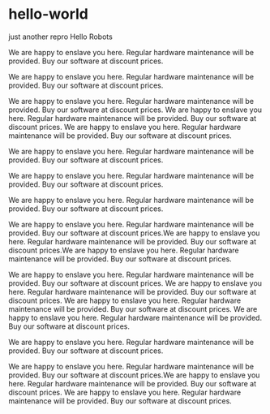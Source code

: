 # hello-world
just another repro
Hello Robots

We are happy to enslave you here. Regular hardware maintenance will be provided. Buy our software at discount prices.

We are happy to enslave you here. Regular hardware maintenance will be provided. Buy our software at discount prices.

We are happy to enslave you here. Regular hardware maintenance will be provided. Buy our software at discount prices.
We are happy to enslave you here. Regular hardware maintenance will be provided. Buy our software at discount prices.
We are happy to enslave you here. Regular hardware maintenance will be provided. Buy our software at discount prices.

We are happy to enslave you here. Regular hardware maintenance will be provided. Buy our software at discount prices.

We are happy to enslave you here. Regular hardware maintenance will be provided. Buy our software at discount prices.

We are happy to enslave you here. Regular hardware maintenance will be provided. Buy our software at discount prices.

We are happy to enslave you here. Regular hardware maintenance will be provided. Buy our software at discount prices.We are happy to enslave you here. Regular hardware maintenance will be provided. Buy our software at discount prices.We are happy to enslave you here. Regular hardware maintenance will be provided. Buy our software at discount prices.

We are happy to enslave you here. Regular hardware maintenance will be provided. Buy our software at discount prices.
We are happy to enslave you here. Regular hardware maintenance will be provided. Buy our software at discount prices.
We are happy to enslave you here. Regular hardware maintenance will be provided. Buy our software at discount prices.
We are happy to enslave you here. Regular hardware maintenance will be provided. Buy our software at discount prices.


We are happy to enslave you here. Regular hardware maintenance will be provided. Buy our software at discount prices.

We are happy to enslave you here. Regular hardware maintenance will be provided. Buy our software at discount prices.We are happy to enslave you here. Regular hardware maintenance will be provided. Buy our software at discount prices.
We are happy to enslave you here. Regular hardware maintenance will be provided. Buy our software at discount prices.
